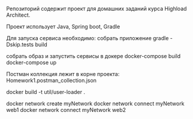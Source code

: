 Репозиторий содержит проект для домашних заданий курса Highload Architect.

Проект использует Java, Spring boot, Gradle

Для запуска сервиса необходимо:
собрать приложение
gradle -Dskip.tests build

собрать образ и запустить сервисы в докере
docker-compose build
docker-compose up  

Постман коллекция лежит в корне проекта:
Homework1.postman_collection.json

docker build -t util/user-loader .

docker network create myNetwork
docker network connect myNetwork web1
docker network connect myNetwork web2
